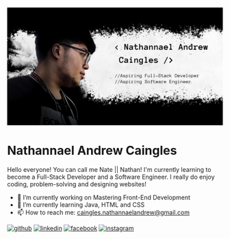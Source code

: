 ![Just a nobody](https://github.com/natsocool/natsocool/blob/main/MyFirstBanner.png)
# Nathannael Andrew Caingles
Hello everyone! You can call me Nate || Nathan! I'm currently learning to become a Full-Stack Developer and a Software Engineer. I really do enjoy coding, problem-solving and designing websites!

- 🔭 I’m currently working on Mastering Front-End Development 
- 🌱 I’m currently learning Java, HTML and CSS 
- 📫 How to reach me: caingles.nathannaelandrew@gmail.com 


[<img src='https://cdn.jsdelivr.net/npm/simple-icons@3.0.1/icons/github.svg' alt='github' height='40'>](https://github.com/natsocool)  [<img src='https://cdn.jsdelivr.net/npm/simple-icons@3.0.1/icons/linkedin.svg' alt='linkedin' height='40'>](https://www.linkedin.com/in/natsocool/)  [<img src='https://cdn.jsdelivr.net/npm/simple-icons@3.0.1/icons/facebook.svg' alt='facebook' height='40'>](https://www.facebook.com/nathannael.caingles.3)  [<img src='https://cdn.jsdelivr.net/npm/simple-icons@3.0.1/icons/instagram.svg' alt='instagram' height='40'>](https://www.instagram.com/_natsocool/)  

